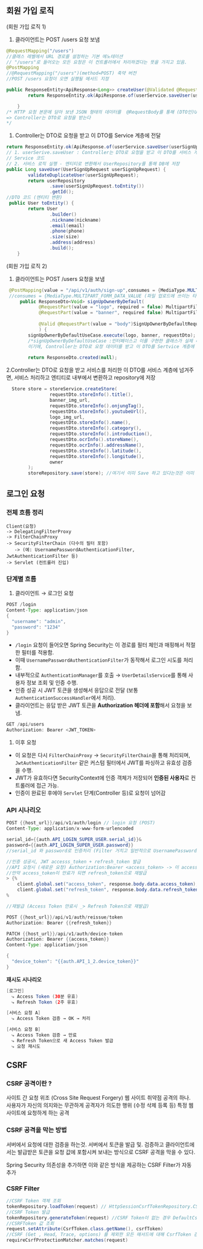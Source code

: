 ## 회원 가입 로직

(회원 가입 로직 1)

1. 클라이언트는 POST /users 요청 보냄 

```java
@RequestMapping("/users")
//클래스 레벨에서 URL 경로를 설정하는 기본 에노테이션 
// "/users"로 들어오는 모든 요청은 이 컨트롤러에서 처리하겠다는 뜻을 가지고 있음.
@PostMapping 
//@RequestMapping("/users")(method=POST) 축약 버전
//POST /users 요청이 오면 실행될 메서드 지정

public ResponseEntity<ApiResponse<Long>> createUser(@Validated @RequestBody UserSignUpRequest  userSignUpRequest) {
        return ResponseEntity.ok(ApiResponse.of(userService.saveUser(userSignUpRequest)));

    }
/* HTTP 요청 본문에 담아 보낸 JSON 형태의 데이터를  @RequestBody를 통해 (DTO인)UserSignUpRequest로 자동 매핑 
=> Controller는 DTO로 요청을 받는다
*/
```

1. Controller는 DTO로 요청을 받고 이 DTO를 Service 계층에 전달

```java
return ResponseEntity.ok(ApiResponse.of(userService.saveUser(userSignUpRequest)));
// 1. userSerive.saveUser : Controller는 DTO로 요청을 받고 이 DTO를 서비스 계층에 전달해
// Service 코드 
// 2. 서비스 로직 실행 - 엔티티로 변환해서 UserRepository를 통해 DB에 저장
public Long saveUser(UserSignUpRequest userSignUpRequest) {
        validateDuplicateUser(userSignUpRequest);
        return userRepository
                .save(userSignUpRequest.toEntity())
                .getId();
//DTO 코드 (엔티티 변환)
 public User toEntity() {
        return User
                .builder()
                .nickname(nickname)
                .email(email)
                .phone(phone)
                .size(size)
                .address(address)
                .build();
    }

```

(회원 가입 로직 2)

1. 클라이언트는 POST /users 요청을 보냄

```java
 @PostMapping(value = "/api/v1/auth/sign-up",consumes = {MediaType.MULTIPART_FORM_DATA_VALUE, MediaType.APPLICATION_JSON_VALUE})
 //consumes = {MediaType.MULTIPART_FORM_DATA_VALUE (파일 업로드에 쓰이는 타입 , Logo, Banner)
     public ResponseDto<Void> signUpOwnerByDefault(
            @RequestPart(value = "logo", required = false) MultipartFile logo, //MultipartFile : 파일 업로드
            @RequestPart(value = "banner", required false) MultipartFile banner,
            
            @Valid @RequestPart(value = "body")SignUpOwnerByDefaultRequestDto requestDto 
            ) {
        signUpOwnerByDefaultUseCase.execute(logo, banner, requestDto);
        /*signUpOwnerByDefaultUseCase :인터페이스고 이를 구현한 클래스가 실제 비즈니스 로직을 수행하는 Service
        이기에, Controller는 DTO로 요청 데이터를 받고 이 DTO를 Sertvice 계층에 전달한거다고 볼수 있음 */
        
        return ResponseDto.created(null);
```

2.Controller는 DTO로 요청을 받고 서비스를 처리한 이 DTO를 서비스 계층에 넘겨주면, 서비스 처리하고 엔티티로 내부에서 변환하고 repository에 저장

```java
  Store store = storeService.createStore(
                requestDto.storeInfo().title(),
                banner_img_url,
                requestDto.storeInfo().onjungTag(),
                requestDto.storeInfo().youtubeUrl(),
                logo_img_url,
                requestDto.storeInfo().name(),
                requestDto.storeInfo().category(),
                requestDto.storeInfo().introduction(),
                requestDto.ocrInfo().storeName(),
                requestDto.ocrInfo().addressName(),
                requestDto.storeInfo().latitude(),
                requestDto.storeInfo().longitude(),
                owner
        );
        storeRepository.save(store); //여기서 이미 Save 하고 있다는것은 이미 엔티티 상태라는 것, createStrore() 안에 엔티티 변환이 숨어 있는 과정
```

## 로그인 요청

### 전체 흐름 정리

```
Client(요청) 
-> DelegatingFilterProxy 
-> FilterChainProxy 
-> SecurityFilterChain (다수의 필터 포함)
   -> (예: UsernamePasswordAuthenticationFilter, JwtAuthenticationFilter 등)
-> Servlet (컨트롤러 진입)

```

### 단계별 흐름

[](https://github.com/user-attachments/assets/5b87d13c-5d28-465b-b646-635894942279)

1. 클라이언트 → 로그인 요청

```java
POST /login
Content-Type: application/json
{
  "username": "admin",
  "password": "1234"
}
```

- `/login` 요청이 들어오면 Spring Security는 이 경로를 필터 체인과 매핑해서 적절한 필터를 적용함.
- 이때 `UsernamePasswordAuthenticationFilter`가 동작해서 로그인 시도를 처리함.
- 내부적으로 `AuthenticationManager`를 호출 → `UserDetailsService`를 통해 사용자 정보 조회 및 인증 수행.
- 인증 성공 시 JWT 토큰을 생성해서 응답으로 전달 (보통 `AuthenticationSuccessHandler`에서 처리).
- 클라이언트는 응답 받은 JWT 토큰을 **Authorization 헤더에 포함**해서 요청을 보냄.

```java
GET /api/users
Authorization: Bearer <JWT_TOKEN>
```

1. 이후 요청
- 이 요청은 다시 `FilterChainProxy` → `SecurityFilterChain`을 통해 처리되며,
`JwtAuthenticationFilter` 같은 커스텀 필터에서 JWT를 파싱하고 유효성 검증을 수행.
- JWT가 유효하다면 SecurityContext에 인증 객체가 저장되어 **인증된 사용자**로 컨트롤러에 접근 가능.
- 인증이 완료된 후에야 `Servlet` 단계(Controller 등)로 요청이 넘어감

### API 시나리오

```java
POST {{host_url}}/api/v1/auth/login // login 요청 (POST)
Content-Type: application/x-www-form-urlencoded

serial_id={{auth.API_LOGIN_SUPER_USER.serial_id}}&
password={{auth.API_LOGIN_SUPER_USER.password}}
//serial_id 와 password로 인증처리 (Filter 거치고 일반적으로 UsernamePasswordAuthenticationFilter 처리)

//인증 성공시, JWT accesss_token + refresh_token 발급
//API 요청시 (새로운 요청) Authorization:Bearer <access_token> -> 이 access_token 으로 인증(JwtAuthenticationFilter 같은 필터가 가로채서 인증을 처리하고 처리완료되면 컨트롤러로 진입)
//만약 access_token이 만료가 되면 refresh_token으로 재발급
> {%
    client.global.set("access_token", response.body.data.access_token);
    client.global.set("refresh_token", response.body.data.refresh_token);
%

//재발급 (Access Token 만료시 _> Refresh Token으로 재발급)

POST {{host_url}}/api/v1/auth/reissue/token
Authorization: Bearer {{refresh_token}}

PATCH {{host_url}}/api/v1/auth/device-token
Authorization: Bearer {{access_token}}
Content-Type: application/json

{
  "device_token": "{{auth.API_1_2.device_token}}"
}
```

**재시도 시나리오**

```java
[로그인]
  ⤷ Access Token (30분 유효)
  ⤷ Refresh Token (2주 유효)

[서비스 요청 A]
  ⤷ Access Token 검증 → OK → 처리

[서비스 요청 B]
  ⤷ Access Token 검증 → 만료
  ⤷ Refresh Token으로 새 Access Token 발급
  ⤷ 요청 재시도

```

## CSRF

### CSRF 공격이란 ?

사이트 간 요청 위조 (Cross Site Request Forgery) 웹 사이트 취약점 공격의 하나. 사용자가 자신의 의지와는 무관하게 공격자가 의도한 행위 (수정 삭제 등록 등) 특정 웹사이트에 요청하게 하는 공격

### CSRF 공격을 막는 방법

서버에서 요청에 대한 검증을 하는것. 서버에서 토큰을 발급 및. 검증하고 클라이언트에서는 발급받은 토큰을 요청 값에 포함시켜 보내는 방식으로 CSRF 공격을 막을 수 있다. 

Spring Security 의존성을 추가하면 이와 같은 방식을 제공하는 CSRF Filter가 자동 추가

### CSRF Filter

```java
//CSRF Token 객체 조회
tokenRepository.loadToken(request) // HttpSessionCsrfTokenRepository.CSRF_TOKEN
//CSRF Token 발급
tokenRepository.generateToken(request) //CSRF Token이 없는 경우 DefaultCsrfToken 생성자를 통해 CSRF Token 발급
//CSRFToken 값 조회
request.setAttribute(CsrfToken.class.getName(), csrfToken)
//CSRF (Get , Head, Trace, options) 를 제외한 모든 매서드에 대해 CsrfToken 검증
requireCsrfProtectionMatcher.matches(request)

```

